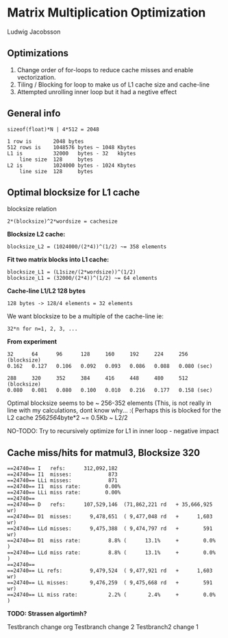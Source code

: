Matrix Multiplication Optimization
==================================

Ludwig Jacobsson

Optimizations
-------------

  1. Change order of for-loops to reduce cache misses and enable 
     vectorization.
  2. Tiling / Blocking for loop to make us of L1 cache size and 
     cache-line
  3. Attempted unrolling inner loop but it had a negtive effect

General info
------------

    sizeof(float)*N | 4*512 = 2048 

    1 row is       2048 bytes
    512 rows is    1048576 bytes ~ 1048 Kbytes
    L1 is          32000   bytes - 32   kbytes
        line size  128     bytes
    L2 is          1024000 bytes - 1024 Kbytes
        line size  128     bytes

Optimal blocksize for L1 cache
------------------------------
blocksize relation

    2*(blocksize)^2*wordsize = cachesize

**Blocksize L2 cache:**

    blocksize_L2 = (1024000/(2*4))^(1/2) ~= 358 elements

**Fit two matrix blocks into L1 cache:**
    
    blocksize_L1 = (L1size/(2*wordsize))^(1/2)
    blocksize_L1 = (32000/(2*4))^(1/2) ~= 64 elements

**Cache-line L1/L2 128 bytes**

    128 bytes -> 128/4 elements = 32 elements

We want blocksize to be a multiple of the cache-line ie: 
    
    32*n for n=1, 2, 3, ...

**From experiment**

    32      64      96      128     160     192     224     256   (blocksize)
    0.162   0.127   0.106   0.092   0.093   0.086   0.088   0.080 (sec)

    288     320     352     384     416     448     480     512   (blocksize)
    0.080   0.081   0.080   0.100   0.010   0.216   0.177   0.158 (sec)

Optimal blocksize seems to be ~ 256-352 elements
(This, is not really in line with my calculations, dont know why... :(
Perhaps this is blocked for the L2 cache
    256*256*4byte*2 ~= 0.5Kb ~ L2/2

NO-TODO: Try to recursively optimize for L1 in inner loop - negative impact

Cache miss/hits for matmul3, Blocksize 320
------------------------------------------
   
    ==24740== I   refs:      312,092,182
    ==24740== I1  misses:            873
    ==24740== LLi misses:            871
    ==24740== I1  miss rate:        0.00%
    ==24740== LLi miss rate:        0.00%
    ==24740== 
    ==24740== D   refs:      107,529,146  (71,862,221 rd   + 35,666,925 wr)
    ==24740== D1  misses:      9,478,651  ( 9,477,048 rd   +      1,603 wr)
    ==24740== LLd misses:      9,475,388  ( 9,474,797 rd   +        591 wr)
    ==24740== D1  miss rate:         8.8% (      13.1%     +        0.0%  )
    ==24740== LLd miss rate:         8.8% (      13.1%     +        0.0%  )
    ==24740== 
    ==24740== LL refs:         9,479,524  ( 9,477,921 rd   +      1,603 wr)
    ==24740== LL misses:       9,476,259  ( 9,475,668 rd   +        591 wr)
    ==24740== LL miss rate:          2.2% (       2.4%     +        0.0%  )

**TODO: Strassen algortimh?**

Testbranch change org
Testbranch change 2
Testbranch2 change 1
